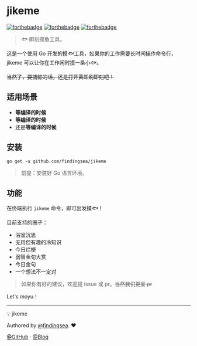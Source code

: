 # jikeme

[![forthebadge](https://forthebadge.com/images/badges/built-with-love.svg)](https://forthebadge.com) [![forthebadge](https://forthebadge.com/images/badges/made-with-go.svg)](https://forthebadge.com) [![forthebadge](https://forthebadge.com/images/badges/makes-people-smile.svg)](https://forthebadge.com)

> 🐟 即刻摸鱼工具。

这是一个使用 Go 开发的摸🐟工具，如果你的工作需要长时间操作命令行，jikeme 可以让你在工作闲时摸一条小🐟。

~~当然了，要捕鲸的话，还是打开黄即刷即刻吧！~~

## 适用场景

* **等编译的时候**
* **等编译的时候**
* 还是**等编译的时候**

## 安装

```shell
go get -u github.com/findingsea/jikeme
```

> 前提：安装好 Go 语言环境。

## 功能

在终端执行 `jikeme` 命令，即可出发摸🐟！

目前支持的圈子：

* 浴室沉思
* 无用但有趣的冷知识
* 今日烂梗
* 弱智金句大赏
* 今日金句
* 一个想法不一定对

> 如果你有好的建议，欢迎提 issue 或 pr。~~当然我们更爱 pr~~

Let's moyu！

------

:bulb: jikeme

Authored by [@findingsea](https://github.com/findingsea/). :heart:

[@GitHub](https://github.com/findingsea/) · [@Blog](https://findingsea.github.io)
